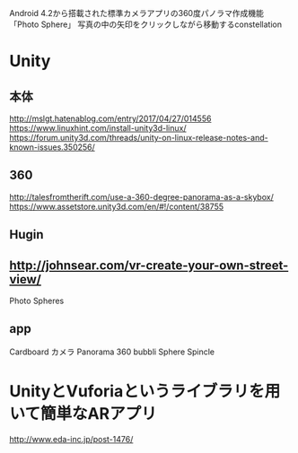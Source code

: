 Android 4.2から搭載された標準カメラアプリの360度パノラマ作成機能「Photo Sphere」
写真の中の矢印をクリックしながら移動するconstellation
# Unity
## 本体
http://mslgt.hatenablog.com/entry/2017/04/27/014556
https://www.linuxhint.com/install-unity3d-linux/
https://forum.unity3d.com/threads/unity-on-linux-release-notes-and-known-issues.350256/
## 360
http://talesfromtherift.com/use-a-360-degree-panorama-as-a-skybox/
https://www.assetstore.unity3d.com/en/#!/content/38755
## Hugin
## http://johnsear.com/vr-create-your-own-street-view/
Photo Spheres
## app
Cardboard カメラ
Panorama 360
bubbli
Sphere
Spincle

# UnityとVuforiaというライブラリを用いて簡単なARアプリ
http://www.eda-inc.jp/post-1476/

